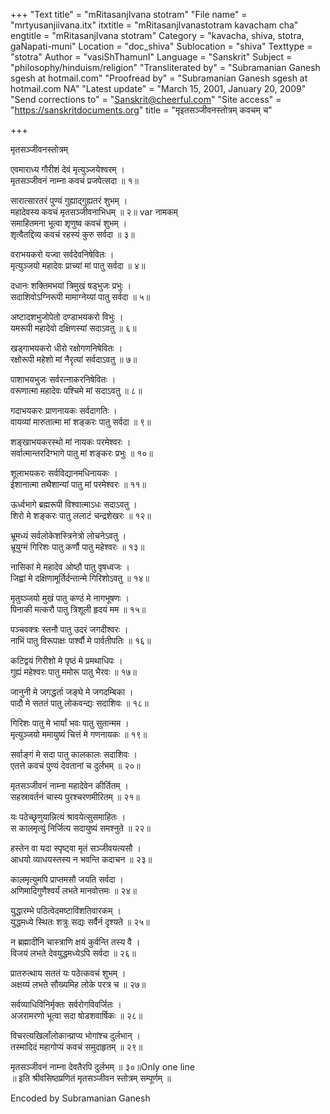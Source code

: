 +++
"Text title" = "mRitasanjIvana stotram"
"File name" = "mrtyusanjiivana.itx"
itxtitle = "mRitasanjIvanastotram kavacham cha"
engtitle = "mRitasanjIvana stotram"
Category = "kavacha, shiva, stotra, gaNapati-muni"
Location = "doc_shiva"
Sublocation = "shiva"
Texttype = "stotra"
Author = "vasiShThamunI"
Language = "Sanskrit"
Subject = "philosophy/hinduism/religion"
"Transliterated by" = "Subramanian Ganesh sgesh at hotmail.com"
"Proofread by" = "Subramanian Ganesh sgesh at hotmail.com NA"
"Latest update" = "March 15, 2001, January 20, 2009"
"Send corrections to" = "Sanskrit@cheerful.com"
"Site access" = "https://sanskritdocuments.org"
title = "मृइतसञ्जीवनस्तोत्रम् कवचम् च"

+++
  
 मृतसञ्जीवनस्तोत्रम्   
  
एवमाराध्य गौरीशं देवं मृत्युञ्जयेश्वरम् ।  
मृतसञ्जीवनं नाम्ना कवचं प्रजपेत्सदा ॥ १॥  
  
सारात्सारतरं पुण्यं गुह्याद्गुह्यतरं शुभम् ।  
महादेवस्य कवचं मृतसञ्जीवनाभिधम् ॥ २॥ var  नामकम्  
समाहितमना भूत्वा शृणुष्व कवचं शुभम् ।  
शृत्वैतद्दिव्य कवचं रहस्यं कुरु सर्वदा ॥ ३॥  
  
वराभयकरो यज्वा सर्वदेवनिषेवितः ।  
मृत्युञ्जयो महादेवः प्राच्यां मां पातु सर्वदा ॥ ४॥  
  
दधानः शक्तिमभयां त्रिमुखं षड्भुजः प्रभुः ।  
सदाशिवोऽग्निरूपी मामाग्नेय्यां पातु सर्वदा ॥ ५॥  
  
अष्टादशभुजोपेतो दण्डाभयकरो विभुः ।  
यमरूपी महादेवो दक्षिणस्यां सदाऽवतु ॥ ६॥  
  
खड्गाभयकरो धीरो रक्षोगणनिषेवितः ।  
रक्षोरूपी महेशो मां नैरृत्यां सर्वदाऽवतु ॥ ७॥  
  
पाशाभयभुजः सर्वरत्नाकरनिषेवितः ।  
वरूणात्मा महादेवः पश्चिमे मां सदाऽवतु ॥ ८॥  
  
गदाभयकरः प्राणनायकः सर्वदागतिः ।  
वायव्यां मारुतात्मा मां शङ्करः पातु सर्वदा ॥ ९॥  
  
शङ्खाभयकरस्थो मां नायकः परमेश्वरः ।  
सर्वात्मान्तरदिग्भागे पातु मां शङ्करः प्रभुः ॥ १०॥  
  
शूलाभयकरः सर्वविद्यानमधिनायकः ।  
ईशानात्मा तथैशान्यां पातु मां परमेश्वरः ॥ ११॥  
  
ऊर्ध्वभागे ब्रह्मरूपी विश्वात्माऽधः सदाऽवतु ।  
शिरो मे शङ्करः पातु ललाटं चन्द्रशेखरः ॥ १२॥  
  
भ्रूमध्यं सर्वलोकेशस्त्रिनेत्रो लोचनेऽवतु ।  
भ्रूयुग्मं गिरिशः पातु कर्णौ पातु महेश्वरः ॥ १३॥  
  
नासिकां मे महादेव ओष्ठौ पातु वृषध्वजः ।  
जिह्वां मे दक्षिणामूर्तिर्दन्तान्मे गिरिशोऽवतु ॥ १४॥  
  
मृतुय्ञ्जयो मुखं पातु कण्ठं मे नागभूषणः ।  
पिनाकी मत्करौ पातु त्रिशूली हृदयं मम ॥ १५॥  
  
पञ्चवक्त्रः स्तनौ पातु उदरं जगदीश्वरः ।  
नाभिं पातु विरूपाक्षः पार्श्वौ मे पार्वतीपतिः ॥ १६॥  
  
कटिद्वयं गिरीशो मे पृष्ठं मे प्रमथाधिपः ।  
गुह्यं महेश्वरः पातु ममोरू पातु भैरवः ॥ १७॥  
  
जानुनी मे जगद्धर्ता जङ्घे मे जगदम्बिका ।  
पादौ मे सततं पातु लोकवन्द्यः सदाशिवः ॥ १८॥  
  
गिरिशः पातु मे भार्यां भवः पातु सुतान्मम ।  
मृत्युञ्जयो ममायुष्यं चित्तं मे गणनायकः ॥ १९॥  
  
सर्वाङ्गं मे सदा पातु कालकालः सदाशिवः ।  
एतत्ते कवचं पुण्यं देवतानां च दुर्लभम् ॥ २०॥  
  
मृतसञ्जीवनं नाम्ना महादेवेन कीर्तितम् ।  
सहस्रावर्तनं चास्य पुरश्चरणमीरितम् ॥ २१॥  
  
यः पठेच्छृणुयान्नित्यं श्रावयेत्सुसमाहितः ।  
स कालमृत्युं निर्जित्य सदायुष्यं समश्नुते ॥ २२॥  
  
हस्तेन वा यदा स्पृष्ट्वा मृतं सञ्जीवयत्यसौ ।  
आधयो व्याधयस्तस्य न भवन्ति कदाचन ॥ २३॥  
  
कालमृत्युमपि प्राप्तमसौ जयति सर्वदा ।  
अणिमादिगुणैश्वर्यं लभते मानवोत्तमः ॥ २४॥  
  
युद्धारम्भे पठित्वेदमष्टाविंशतिवारकम् ।  
युद्धमध्ये स्थितः शत्रुः सद्यः सर्वैर्न दृश्यते ॥ २५॥  
  
न ब्रह्मादीनि चास्त्राणि क्षयं कुर्वन्ति तस्य वै ।  
विजयं लभते देवयुद्धमध्येऽपि सर्वदा ॥ २६॥  
  
प्रातरुत्थाय सततं यः पठेत्कवचं शुभम् ।  
अक्षय्यं लभते सौख्यमिह लोके परत्र च ॥ २७॥  
  
सर्वव्याधिविनिर्मृक्तः सर्वरोगविवर्जितः ।  
अजरामरणो भूत्वा सदा षोडशवार्षिकः ॥ २८॥  
  
विचरत्यखिलाँलोकान्प्राप्य भोगांश्च दुर्लभान् ।  
तस्मादिदं महागोप्यं कवचं समुदाहृतम् ॥ २९॥  
  
मृतसञ्जीवनं नाम्ना देवतैरपि दुर्लभम् ॥ ३०॥Only one line  
॥ इति श्रीवसिष्ठप्रणितं मृतसञ्जीवन स्तोत्रम् सम्पूर्णम् ॥  
  
  
  
  
  
Encoded by Subramanian Ganesh  
  
